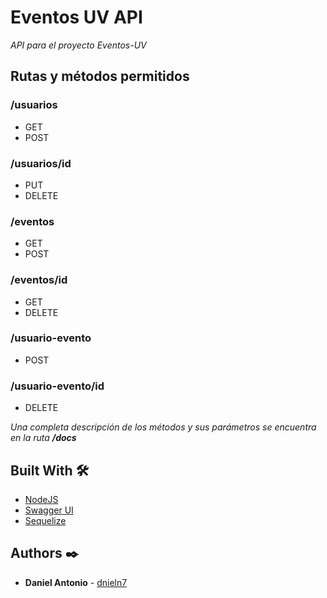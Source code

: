 # Eventos UV API

_API para el proyecto Eventos-UV_

## Rutas y métodos permitidos

### /usuarios

* GET
* POST

### /usuarios/id

* PUT
* DELETE

### /eventos

* GET
* POST

### /eventos/id

* GET
* DELETE

### /usuario-evento

* POST

### /usuario-evento/id

* DELETE

_Una completa descripción de los métodos y sus parámetros se encuentra en la ruta **/docs**_
## Built With 🛠️

* [NodeJS](https://nodejs.org/)
* [Swagger UI](https://swagger.io/tools/swagger-ui/)
* [Sequelize](https://sequelize.org/)

## Authors ✒️

* **Daniel Antonio** - [dnieln7](https://github.com/dnieln7)

